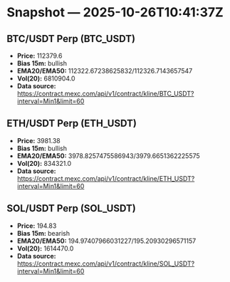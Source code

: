 # Snapshot — 2025-10-26T10:41:37Z

## BTC/USDT Perp (BTC_USDT)
- **Price:** 112379.6
- **Bias 15m:** bullish
- **EMA20/EMA50:** 112322.67238625832/112326.7143657547
- **Vol(20):** 6810904.0
- **Data source:** https://contract.mexc.com/api/v1/contract/kline/BTC_USDT?interval=Min1&limit=60

## ETH/USDT Perp (ETH_USDT)
- **Price:** 3981.38
- **Bias 15m:** bullish
- **EMA20/EMA50:** 3978.8257475586943/3979.6651362225575
- **Vol(20):** 834321.0
- **Data source:** https://contract.mexc.com/api/v1/contract/kline/ETH_USDT?interval=Min1&limit=60

## SOL/USDT Perp (SOL_USDT)
- **Price:** 194.83
- **Bias 15m:** bearish
- **EMA20/EMA50:** 194.97407966031227/195.20930296571157
- **Vol(20):** 1614470.0
- **Data source:** https://contract.mexc.com/api/v1/contract/kline/SOL_USDT?interval=Min1&limit=60
